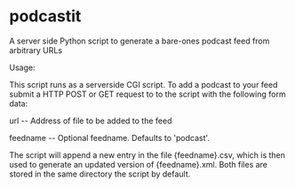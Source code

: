 podcastit
======

A server side Python script to generate a bare-ones podcast feed from
arbitrary URLs

Usage:

This script runs as a serverside CGI script. To add a podcast to your
feed submit a HTTP POST or GET request to to the script with the
following form data:

url       -- Address of file to be added to the feed

feedname  -- Optional feedname. Defaults to 'podcast'.


The script will append a new entry in the file {feedname}.csv, which
is then used to generate an updated version of {feedname}.xml. Both
files are stored in the same directory the script by default.
